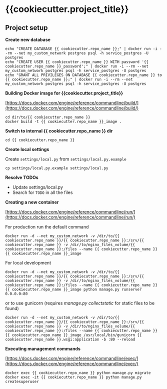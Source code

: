 # {{cookiecutter.project_title}}


## Project setup


**Create new database**

```
echo "CREATE DATABASE {{ cookiecutter.repo_name }};" | docker run -i --rm --net my_custom_network postgres psql -h service_postgres -U postgres
echo "CREATE USER {{ cookiecutter.repo_name }} WITH password '{{ cookiecutter.repo_name }}_password';" | docker run -i --rm --net my_custom_network postgres psql -h service_postgres -U postgres
echo "GRANT ALL PRIVILEGES ON DATABASE {{ cookiecutter.repo_name }} to {{ cookiecutter.repo_name }};" | docker run -i --rm --net my_custom_network postgres psql -h service_postgres -U postgres
```


**Building Docker image for {{cookiecutter.project_title}}**

[https://docs.docker.com/engine/reference/commandline/build/](https://docs.docker.com/engine/reference/commandline/build/)

```
cd dir/to/{{ cookiecutter.repo_name }}
docker build -t {{ cookiecutter.repo_name }}_image .
```


**Switch to internal {{ cookiecutter.repo_name }} dir**

```
cd {{ cookiecutter.repo_name }}
```


**Create local settings**

Create `settings/local.py` from `settings/local.py.example`

```
cp settings/local.py.example settings/local.py
```


**Resolve TODOs**

- Update settings/local.py
- Search for `TODO` in all the files


**Creating a new container**

[https://docs.docker.com/engine/reference/commandline/run/](https://docs.docker.com/engine/reference/commandline/run/)

For production run the default command

```
docker run -d --net my_custom_network -v /dir/to/{{ cookiecutter.repo_name }}/{{ cookiecutter.repo_name }}:/srv/{{ cookiecutter.repo_name }} -v /dir/to/nginx_files_volume/{{ cookiecutter.repo_name }}:/files --name {{ cookiecutter.repo_name }} {{ cookiecutter.repo_name }}_image
```

For local development

```
docker run -d --net my_custom_network -v /dir/to/{{ cookiecutter.repo_name }}/{{ cookiecutter.repo_name }}:/srv/{{ cookiecutter.repo_name }} -v /dir/to/nginx_files_volume/{{ cookiecutter.repo_name }}:/files --name {{ cookiecutter.repo_name }} {{ cookiecutter.repo_name }}_image python manage.py runserver 0.0.0.0:80
```

or to use gunicorn (requires _manage.py collectstatic_ for static files to be found)

```
docker run -d --net my_custom_network -v /dir/to/{{ cookiecutter.repo_name }}/{{ cookiecutter.repo_name }}:/srv/{{ cookiecutter.repo_name }} -v /dir/to/nginx_files_volume/{{ cookiecutter.repo_name }}:/files --name {{ cookiecutter.repo_name }} {{ cookiecutter.repo_name }}_image /usr/local/bin/gunicorn {{ cookiecutter.repo_name }}.wsgi:application -b :80 --reload
```


**Executing management commands**

[https://docs.docker.com/engine/reference/commandline/exec/](https://docs.docker.com/engine/reference/commandline/exec/)

```
docker exec {{ cookiecutter.repo_name }} python manage.py migrate
docker exec -it {{ cookiecutter.repo_name }} python manage.py createsuperuser
```
